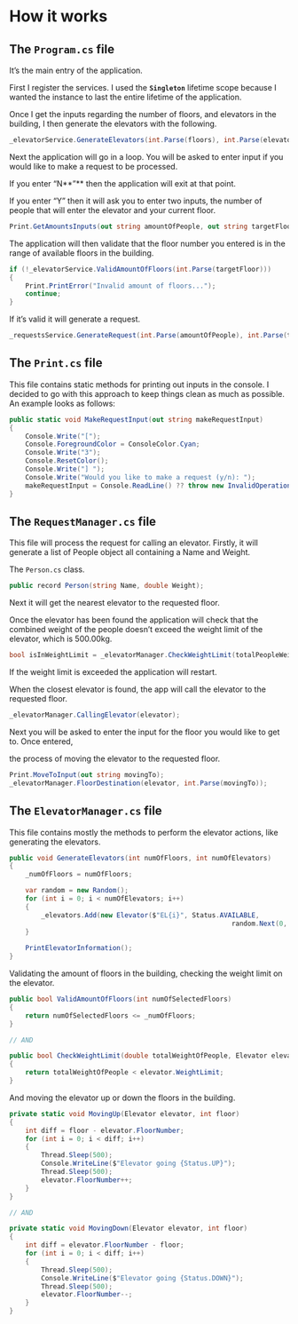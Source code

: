 # How it works

## The `Program.cs` file

It’s the main entry of the application.

First I register the services. I used the **`Singleton`** lifetime scope because I wanted the instance to last the entire lifetime of the application.

Once I get the inputs regarding the number of floors, and elevators in the building, I then generate the elevators with the following.

```csharp
_elevatorService.GenerateElevators(int.Parse(floors), int.Parse(elevators));
```

Next the application will go in a loop. You will be asked to enter input if you would like to make a request to be processed.

If you enter “N**”** then the application will exit at that point.

If you enter “Y” then it will ask you to enter two inputs, the number of people that will enter the elevator and your current floor.

```csharp
Print.GetAmountsInputs(out string amountOfPeople, out string targetFloor);
```

The application will then validate that the floor number you entered is in the range of available floors in the building.

```csharp
if (!_elevatorService.ValidAmountOfFloors(int.Parse(targetFloor)))
{
    Print.PrintError("Invalid amount of floors...");
    continue;
}
```

If it’s valid it will generate a request.

```csharp
_requestsService.GenerateRequest(int.Parse(amountOfPeople), int.Parse(targetFloor));
```

## The `Print.cs` file

This file contains static methods for printing out inputs in the console. I decided to go with this approach to keep things clean as much as possible. An example looks as follows:

```csharp
public static void MakeRequestInput(out string makeRequestInput)
{
    Console.Write("[");
    Console.ForegroundColor = ConsoleColor.Cyan; 
    Console.Write("3");
    Console.ResetColor();
    Console.Write("] ");
    Console.Write("Would you like to make a request (y/n): ");
    makeRequestInput = Console.ReadLine() ?? throw new InvalidOperationException();
}
```

## The `RequestManager.cs` file

This file will process the request for calling an elevator. Firstly, it will generate a list of People object all containing a Name and Weight. 

The `Person.cs` class.

```csharp
public record Person(string Name, double Weight);
```

Next it will get the nearest elevator to the requested floor.

Once the elevator has been found the application will check that the combined weight of the people doesn’t exceed the weight limit of the elevator, which is 500.00kg.

```csharp
bool isInWeightLimit = _elevatorManager.CheckWeightLimit(totalPeopleWeight, elevator);
```

If the weight limit is exceeded the application will restart.

When the closest elevator is found, the app will call the elevator to the requested floor.

```csharp
_elevatorManager.CallingElevator(elevator);
```

Next you will be asked to enter the input for the floor you would like to get to. Once entered,

the process of moving the elevator to the requested floor.

```csharp
Print.MoveToInput(out string movingTo);
_elevatorManager.FloorDestination(elevator, int.Parse(movingTo));
```

## The `ElevatorManager.cs` file

This file contains mostly the methods to perform the elevator actions, like generating the elevators.

```csharp
public void GenerateElevators(int numOfFloors, int numOfElevators)
{
    _numOfFloors = numOfFloors;

    var random = new Random();
    for (int i = 0; i < numOfElevators; i++)
    {
        _elevators.Add(new Elevator($"EL{i}", Status.AVAILABLE, 
														random.Next(0, numOfFloors + 1)));
    }
    
    PrintElevatorInformation();
}
```

Validating the amount of floors in the building, checking the weight limit on the elevator.

```csharp
public bool ValidAmountOfFloors(int numOfSelectedFloors)
{
    return numOfSelectedFloors <= _numOfFloors;
}

// AND

public bool CheckWeightLimit(double totalWeightOfPeople, Elevator elevator) 
{
    return totalWeightOfPeople < elevator.WeightLimit;
}
```

And moving the elevator up or down the floors in the building.

```csharp
private static void MovingUp(Elevator elevator, int floor)
{
    int diff = floor - elevator.FloorNumber;
    for (int i = 0; i < diff; i++)
    {
        Thread.Sleep(500);
        Console.WriteLine($"Elevator going {Status.UP}");
        Thread.Sleep(500);
        elevator.FloorNumber++;
    }
}

// AND

private static void MovingDown(Elevator elevator, int floor)
{
    int diff = elevator.FloorNumber - floor;
    for (int i = 0; i < diff; i++)
    {
        Thread.Sleep(500);
        Console.WriteLine($"Elevator going {Status.DOWN}");
        Thread.Sleep(500);
        elevator.FloorNumber--;
    }
}
```